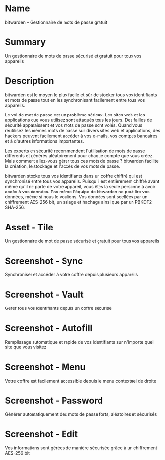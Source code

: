 # Name

bitwarden – Gestionnaire de mots de passe gratuit

# Summary

Un gestionnaire de mots de passe sécurisé et gratuit pour tous vos appareils

# Description

bitwarden est le moyen le plus facile et sûr de stocker tous vos identifiants et mots de passe tout en les synchronisant facilement entre tous vos appareils.

Le vol de mot de passe est un problème sérieux. Les sites web et les applications que vous utilisez sont attaqués tous les jours. Des failles de sécurité apparaissent et vos mots de passe sont volés. Quand vous réutilisez les mêmes mots de passe sur divers sites web et applications, des hackers peuvent facilement accéder à vos e-mails, vos comtpes bancaires et à d'autres informations importantes.

Les experts en sécurité recommendent l'utilisation de mots de passe différents et générés aléatoirement pour chaque compte que vous créez. Mais comment allez-vous gérer tous ces mots de passe ? bitwarden facilite la création, le stockage et l'accès de vos mots de passe.

bitwarden stocke tous vos identifiants dans un coffre chiffré qui est synchronisé entre tous vos appareils. Puisqu'il est entièrement chiffré avant même qu'il ne parte de votre appareil, vous êtes la seule personne à avoir accès à vos données. Pas même l'équipe de bitwarden ne peut lire vos données, même si nous le voulions. Vos données sont scellées par un chiffrement AES-256 bit, un salage et hachage ainsi que par un PBKDF2 SHA-256.

# Asset - Tile

Un gestionnaire de mot de passe sécurisé et gratuit pour tous vos appareils

# Screenshot - Sync

Synchroniser et accéder à votre coffre depuis plusieurs appareils

# Screenshot - Vault

Gérer tous vos identifiants depuis un coffre sécurisé

# Screenshot - Autofill

Remplissage automatique et rapide de vos identifiants sur n'importe quel site que vous visitez

# Screenshot - Menu

Votre coffre est facilement accessible depuis le menu contextuel de droite

# Screenshot - Password

Générer automatiquement des mots de passe forts, aléatoires et sécurisés

# Screenshot - Edit

Vos informations sont gérées de manière sécurisée grâce à un chiffrement AES-256 bit
